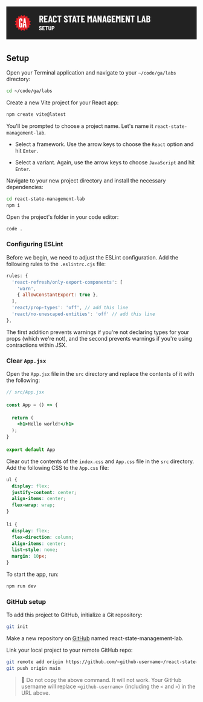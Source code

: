 # ![React State Management Lab - Setup](./assets/hero.png)

## Setup

Open your Terminal application and navigate to your `~/code/ga/labs` directory:

```bash
cd ~/code/ga/labs
```

Create a new Vite project for your React app:

```bash
npm create vite@latest
```

You'll be prompted to choose a project name. Let's name it `react-state-management-lab`. 

- Select a framework. Use the arrow keys to choose the `React` option and hit `Enter`.

- Select a variant. Again, use the arrow keys to choose `JavaScript` and hit `Enter`.

Navigate to your new project directory and install the necessary dependencies:

```bash
cd react-state-management-lab
npm i
```

Open the project's folder in your code editor:

```bash
code .
```

### Configuring ESLint

Before we begin, we need to adjust the ESLint configuration. Add the following rules to the `.eslintrc.cjs` file:

```js
rules: {
  'react-refresh/only-export-components': [
    'warn',
    { allowConstantExport: true },
  ],
  'react/prop-types': 'off', // add this line
  'react/no-unescaped-entities': 'off' // add this line
},
```

The first addition prevents warnings if you're not declaring types for your props (which we're not), and the second prevents warnings if you're using contractions within JSX.

### Clear `App.jsx`

Open the `App.jsx` file in the `src` directory and replace the contents of it with the following:

```jsx
// src/App.jsx

const App = () => {

  return (
    <h1>Hello world!</h1>
  );
}

export default App
```

Clear out the contents of the `index.css` and `App.css` file in the `src` directory. Add the following CSS to the `App.css` file:

```css
ul {
  display: flex;
  justify-content: center;
  align-items: center;
  flex-wrap: wrap;
}

li {
  display: flex;
  flex-direction: column;
  align-items: center;
  list-style: none;
  margin: 10px;
}
```

To start the app, run:

```bash
npm run dev
```

### GitHub setup

To add this project to GitHub, initialize a Git repository:

```bash
git init
```

Make a new repository on [GitHub](https://github.com/) named react-state-management-lab. 

Link your local project to your remote GitHub repo:

```bash
git remote add origin https://github.com/<github-username>/react-state-management-lab.git
git push origin main
```

> 🚨 Do not copy the above command. It will not work. Your GitHub username will replace `<github-username>` (including the `<` and `>`) in the URL above.

